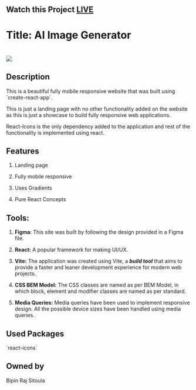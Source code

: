 ## Watch this Project [LIVE](https://gpt3-react-frontend-by-bipinsitoula.netlify.app/)

# **Title: AI Image Generator**

# ![](aiimagegenerator.gif)

## **Description**

This is a beautiful fully mobile responsive website that was built using
\`create-react-app\`.

This is just a landing page with no other functionality added on the
website as this is just a showcase to build fully responsive web
applications.

React-Icons is the only dependency added to the application and rest of
the functionality is implemented using react.

## Features

1.  Landing page

2.  Fully mobile responsive

3.  Uses Gradients

4.  Pure React Concepts

## Tools:

1.  **Figma**: This site was built by following the design provided in a
    Figma file.

2.  **React:** A popular framework for making UI/UX.

3.  **Vite:** The application was created using Vite, a ***build tool***
    that aims to provide a faster and leaner development experience for
    modern web projects.

4.  **CSS BEM Model:** The CSS classes are named as per BEM Model, in
    which block, element and modifier classes are named as per standard.

5.  **Media Queries:** Media queries have been used to implement
    responsive design. All the possible device sizes have been handled
    using media queries.

## **Used Packages**

\`react-icons\`

## **Owned by**

Bipin Raj Sitoula
